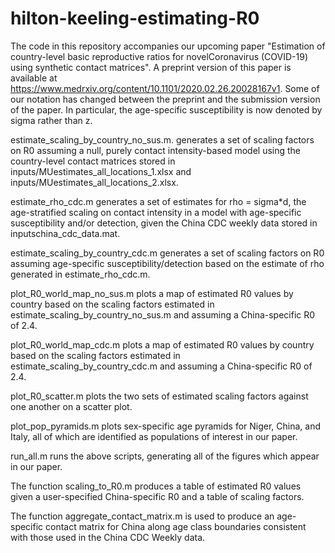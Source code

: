 # hilton-keeling-estimating-R0
The code in this repository accompanies our upcoming paper "Estimation of country-level basic reproductive ratios for novelCoronavirus (COVID-19) using synthetic contact matrices". A preprint version of this paper is available at https://www.medrxiv.org/content/10.1101/2020.02.26.20028167v1. Some of our notation has changed between the preprint and the submission version of the paper. In particular, the age-specific susceptibility is now denoted by sigma rather than z.

estimate_scaling_by_country_no_sus.m. generates a set of scaling factors on R0 assuming a null, purely contact intensity-based model using the country-level contact matrices stored in inputs/MUestimates_all_locations_1.xlsx and inputs/MUestimates_all_locations_2.xlsx.

estimate_rho_cdc.m generates a set of estimates for rho = sigma*d, the age-stratified scaling on contact intensity in a model with age-specific susceptibility and/or detection, given the China CDC weekly data stored in inputschina_cdc_data.mat.

estimate_scaling_by_country_cdc.m generates a set of scaling factors on R0 assuming age-specific susceptibility/detection based on the estimate of rho generated in estimate_rho_cdc.m.

plot_R0_world_map_no_sus.m plots a map of estimated R0 values by country based on the scaling factors estimated in estimate_scaling_by_country_no_sus.m and assuming a China-specific R0 of 2.4.

plot_R0_world_map_cdc.m plots a map of estimated R0 values by country based on the scaling factors estimated in estimate_scaling_by_country_cdc.m and assuming a China-specific R0 of 2.4.

plot_R0_scatter.m plots the two sets of estimated scaling factors against one another on a scatter plot.

plot_pop_pyramids.m plots sex-specific age pyramids for Niger, China, and Italy, all of which are identified as populations of interest in our paper.

run_all.m runs the above scripts, generating all of the figures which appear in our paper.

The function scaling_to_R0.m produces a table of estimated R0 values given a user-specified China-specific R0 and a table of scaling factors.

The function aggregate_contact_matrix.m is used to produce an age-specific contact matrix for China along age class boundaries consistent with those used in the China CDC Weekly data.
